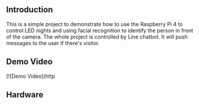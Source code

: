 ## Introduction

This is a simple project to demonstrate how to use the Raspberry Pi 4 to control LED nights and using facial recognition to identify the person in front of the camera. The whole project is controlled by Line chatbot. It will push messages to the user if there's visitor. 

## Demo Video

[![Demo Video](http

## Hardware

